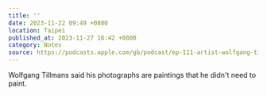 ```yaml
---
title: ''
date: 2023-11-22 09:49 +0800
location: Taipei
published_at: 2023-11-27 16:42 +0800
category: Notes
source: https://podcasts.apple.com/gb/podcast/ep-111-artist-wolfgang-tillmans/id1574394526?i=1000627061006
---
```


Wolfgang Tillmans said his photographs are paintings that he didn't need to
paint.
